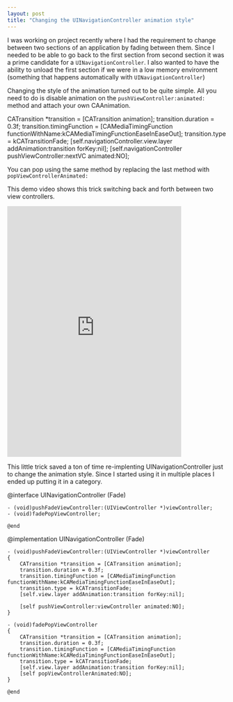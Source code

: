 ```yaml
--- 
layout: post 
title: "Changing the UINavigationController animation style"
---
```


I was working on project recently where I had the requirement to change between two sections of an application by fading between them. Since I needed to be able to go back to the first section from second section it was a prime candidate for a `UINavigationController`. I also wanted to have the ability to unload the first section if we were in a low memory environment (something that happens automatically with `UINavigationController`)

Changing the style of the animation turned out to be quite simple. All you need to do is disable animation on the `pushViewController:animated:` method and attach your own CAAnimation.

<noscript>
	CATransition *transition = [CATransition animation];
	transition.duration = 0.3f;
	transition.timingFunction = [CAMediaTimingFunction functionWithName:kCAMediaTimingFunctionEaseInEaseOut];
	transition.type = kCATransitionFade;
	[self.navigationController.view.layer addAnimation:transition forKey:nil];
	[self.navigationController pushViewController:nextVC animated:NO];
</noscript>
<script src="https://gist.github.com/1545353.js?file=demo.m"></script>

You can pop using the same method by replacing the last method with `popViewControllerAnimated:`

This demo video shows this trick switching back and forth between two view controllers.

<iframe src="http://player.vimeo.com/video/34415080?title=0&amp;byline=0&amp;portrait=0" width="400" height="576" frameborder="0" webkitAllowFullScreen mozallowfullscreen allowFullScreen></iframe>

This little trick saved a ton of time re-implenting UINavigationController just to change the animation style. Since I started using it in multiple places I ended up putting it in a category.

<noscript>
	@interface UINavigationController (Fade)

	- (void)pushFadeViewController:(UIViewController *)viewController;
	- (void)fadePopViewController;

	@end
</noscript>
<script src="https://gist.github.com/1545353.js?file=UINavigationController+Fade.h"></script>

<noscript>
	@implementation UINavigationController (Fade)

	- (void)pushFadeViewController:(UIViewController *)viewController
	{
	    CATransition *transition = [CATransition animation];
	    transition.duration = 0.3f;
	    transition.timingFunction = [CAMediaTimingFunction functionWithName:kCAMediaTimingFunctionEaseInEaseOut];
	    transition.type = kCATransitionFade;
		[self.view.layer addAnimation:transition forKey:nil];

		[self pushViewController:viewController animated:NO];
	}

	- (void)fadePopViewController
	{
		CATransition *transition = [CATransition animation];
	    transition.duration = 0.3f;
	    transition.timingFunction = [CAMediaTimingFunction functionWithName:kCAMediaTimingFunctionEaseInEaseOut];
	    transition.type = kCATransitionFade;
		[self.view.layer addAnimation:transition forKey:nil];
		[self popViewControllerAnimated:NO];
	}

	@end
</noscript>
<script src="https://gist.github.com/1545353.js?file=UINavigationController+Fade.m"></script>

